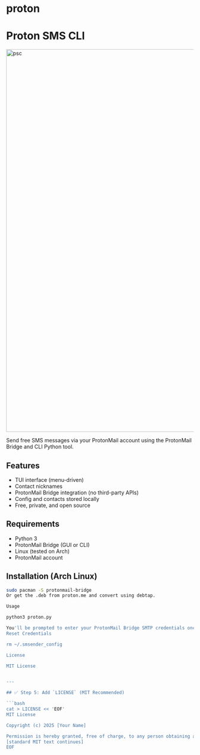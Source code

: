 # proton
# Proton SMS CLI

<img width="1024" height="1024" alt="psc" src="https://github.com/user-attachments/assets/199b4b4f-cb58-44fd-9941-5df6cfb1d1f7" />

Send free SMS messages via your ProtonMail account using the ProtonMail Bridge and CLI Python tool.

## Features
- TUI interface (menu-driven)
- Contact nicknames
- ProtonMail Bridge integration (no third-party APIs)
- Config and contacts stored locally
- Free, private, and open source

## Requirements

- Python 3
- ProtonMail Bridge (GUI or CLI)
- Linux (tested on Arch)
- ProtonMail account

## Installation (Arch Linux)

```bash
sudo pacman -S protonmail-bridge
Or get the .deb from proton.me and convert using debtap.

Usage

python3 proton.py

You'll be prompted to enter your ProtonMail Bridge SMTP credentials once, and it will be saved securely (base64).
Reset Credentials

rm ~/.smsender_config

License

MIT License


---

## ✅ Step 5: Add `LICENSE` (MIT Recommended)

```bash
cat > LICENSE << 'EOF'
MIT License

Copyright (c) 2025 [Your Name]

Permission is hereby granted, free of charge, to any person obtaining a copy...
[standard MIT text continues]
EOF
